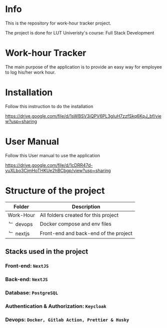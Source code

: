# Info

This is the repository for work-hour tracker project.

The project is done for LUT Univeristy's course: Full Stack Development

# Work-hour Tracker

The main purpose of the application is to provide an easy way for employee to log his/her work hour.

# Installation

Follow this instruction to do the installation

https://drive.google.com/file/d/1sWBSV3iQPV6PL3gIuH7zzfSkq6KpJ_bf/view?usp=sharing

# User Manual

Follow this User manual to use the application

https://drive.google.com/file/d/1cDRR47d-yuXLbo3CjmHoTHKUe2hBCbgp/view?usp=sharing

# Structure of the project

| **Folder**            | **Description**                       |
| --------------------- | ------------------------------------- |
| Work-Hour             | All folders created for this project  |
| &nbsp;&#65090; devops | Docker compose and env files          |
| &nbsp;&#65090; nextjs | Front-end and back-end of the project |

## Stacks used in the project

### Front-end: `NextJS`

### Back-end: `NextJS`

### Database: `PostgreSQL`

### Authentication & Authorization: `Keycloak`

### Devops: `Docker, Gitlab Action, Prettier & Husky`

